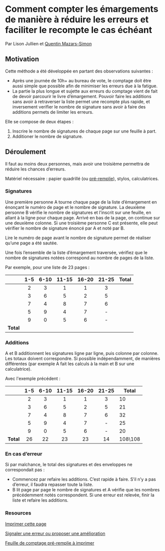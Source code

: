 # Comment compter les émargements de manière à réduire les erreurs et faciliter le recompte le cas échéant

Par Lison Jullien et [Quentin Mazars-Simon](https://twitter.com/quentinms)

## Motivation

Cette méthode a été développée en partant des observations suivantes :

* Après une journée de 10h+ au bureau de vote, le comptage doit être aussi simple que possible afin de minimiser les erreurs due à la fatigue.
* La partie la plus longue et sujette aux erreurs du comptage vient de fait de devoir parcourir le livre d’émargement. Pouvoir faire les additions sans avoir à retraverser la liste permet une recompte plus rapide, et inversement verifier le nombre de signature sans avoir à faire des additions permets de limiter les erreurs.

Elle se compose de deux étapes :

1. Inscrire le nombre de signatures de chaque page sur une feuille à part.
2. Additioner le nombre de signature.

## Déroulement

Il faut au moins deux personnes, mais avoir une troisième permettra de réduire les chances d’erreurs.

Matériel nécessaire : papier quadrillé (ou [pré-remplie](feuille-comptage.pdf)), stylos, calculatrices.

### Signatures

Une première personne A tourne chaque page de la liste d’émargement en énonçant le numéro de page et le nombre de signature. La deuxième personne B vérifie le nombre de signatures et l’inscrit sur une feuille, en allant à la ligne pour chaque page. Arrivé en bas de la page, on continue sur une deuxième colonne. Si une troisième personne C est présente, elle peut vérifier le nombre de signature énoncé par A et noté par B.

Lire le numéro de page avant le nombre de signature permet de réaliser qu’une page a été sautée.

Une fois l’ensemble de la liste d’émargement traversée, vérifiez que le nombre de signatures notées correspond au nombre de pages de la liste.

Par exemple, pour une liste de 23 pages :

|       | 1-5 | 6-10 | 11-15 | 16-20 | 21-25 | Total |
|-------|:---:|:----:|:-----:|:-----:|:-----:|-------|
|       |  2  |   3  |   1   |   1   |   3   |       |
|       |  3  |   6  |   5   |   2   |   5   |       |
|       |  7  |   4  |   8   |   7   |   6   |       |
|       |  5  |   9  |   4   |   7   |   -   |       |
|       |  9  |   0  |   5   |   6   |   -   |       |
| **Total** |     |      |       |       |       |       |

### Additions

A et B additionnent les signatures ligne par ligne, puis colonne par colonne. Les totaux doivent correspondre.
Si possible indépendamment, de manières différentes (par exemple A fait les calculs à la main et B sur une calculatrice).

Avec l'exemple précédent :

|       | 1-5 | 6-10 | 11-15 | 16-20 | 21-25 | Total |
|-------|:---:|:----:|:-----:|:-----:|:-----:|-------|
|       |  2  |   3  |   1   |   1   |   3   | 10    |
|       |  3  |   6  |   5   |   2   |   5   | 21    |
|       |  7  |   4  |   8   |   7   |   6   | 32    |
|       |  5  |   9  |   4   |   7   |   -   | 25    |
|       |  9  |   0  |   5   |   6   |   -   | 20    |
| **Total** |  26 |  22  |   23  |   23  |  14   |108\108|

### En cas d’erreur

Si par malchance, le total des signatures et des enveloppes ne correspondait pas :

* Commencez par refaire les additions. C’est rapide à faire. S’il n’y a pas d’erreur, il faudra repasser toute la liste.
* B lit page par page le nombre de signatures et A vérifie que les nombres précédemment notés correspondent. Si une erreur est relevée, finir la liste et refaire les additions.

### Resources

[Imprimer cette page](javascript:window.print())

[Signaler une erreur ou proposer une amélioration](https://github.com/quentinms/comptage-emargements/issues/new)

[Feuille de comptage pré-remplie à imprimer](feuille-comptage.pdf)
